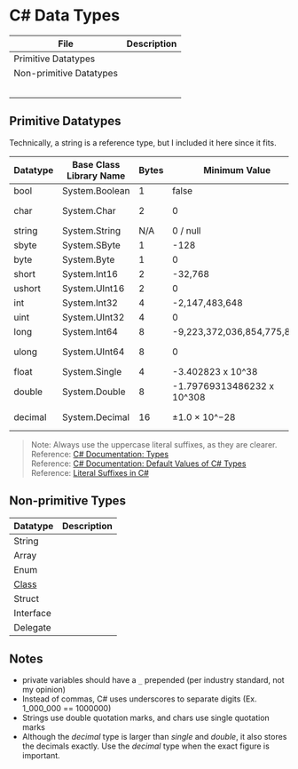 # C# Data Types

| File | Description | 
| ---- | ----------- |
| Primitive Datatypes |  |
| Non-primitive Datatypes |  |
|  |  |
|  |  |
|  |  |
|  |  |
|  |  |

## Primitive Datatypes
Technically, a string is a reference type, but I included it here since it fits.

| Datatype | Base Class Library Name | Bytes | Minimum Value | Maximum Value | Default Value | Literal Suffix | 
| --------- | ----------------------- | ----- | ------------- | ------------- | ------------- | -------------- |
| bool | System.Boolean | 1 | false | true | false | N/A 
| char | System.Char | 2 | 0 | 65,535 | \0 (U+0000) | N/A |
| string | System.String | N/A | 0 / null | 2,048 bytes | null | N/A |
| sbyte | System.SByte | 1 | -128 | 127 | 0 | N/A |
| byte | System.Byte | 1 | 0 | 255 | 0 | N/A |
| short | System.Int16 | 2 | -32,768 | 32,767 | 0 | N/A |
| ushort | System.UInt16 | 2 | 	0 | 65,535 | 0 | N/A |
| int | System.Int32 | 4 | -2,147,483,648 | 2,147,483,647 | 0 | N/A |
| uint | System.UInt32 | 4 | 0 | 4,294,967,295 | 0 | _U_ or _u_ |
| long | System.Int64 | 8 | -9,223,372,036,854,775,808 | 9,223,372,036,854,775,807 | 0 | _L_ or _l_ |
| ulong | System.UInt64 | 8 | 0 | 18,446,744,073,709,551,615 | 0 | _UL_ or _ul_
| float | System.Single | 4 | -3.402823 x 10^38 | 3.402823 x 10^38 | 0 | _F_ or _f_ |
| double | System.Double | 8 | -1.79769313486232 x 10^308 | 1.79769313486232 x 10^308 | 0 | _D_ or _d_ |
| decimal | System.Decimal | 16 | ±1.0 × 10^−28 | ±7.9 × 10^28 | 0 | _M_ or _m_ |
> Note: Always use the uppercase literal suffixes, as they are clearer. <br />
> Reference: [C# Documentation: Types](https://docs.microsoft.com/en-us/dotnet/csharp/language-reference/builtin-types/value-types) <br />
> Reference: [C# Documentation: Default Values of C# Types](https://docs.microsoft.com/en-us/dotnet/csharp/language-reference/builtin-types/default-values) <br />
> Reference: [Literal Suffixes in C#](https://www.c-sharpcorner.com/article/data-type-suffixes-in-c-sharp/) <br />

## Non-primitive Types
| Datatype | Description |
| -------- | ----------- | 
| String |  |
| Array |  |
| Enum |  |
| [Class](https://github.com/EthanC2/Notes-and-Writeups/tree/main/C%23/Object-oriented%20Programming) |  |
| Struct |  |
| Interface |  |
| Delegate |  |

## Notes
-  private variables should have a `_` prepended (per industry standard, not my opinion) 
-  Instead of commas, C# uses underscores to separate digits (Ex. 1_000_000 == 1000000) 
- Strings use double quotation marks, and chars use single quotation marks
- Although the _decimal_ type is larger than _single_ and _double_, it also stores the decimals exactly. Use the _decimal_ type when the exact figure is important.
